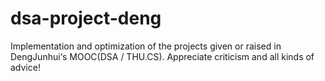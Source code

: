 # dsa-project-deng
Implementation and optimization of the projects given or raised in DengJunhui‘s MOOC(DSA / THU.CS). Appreciate criticism and all kinds of advice!
